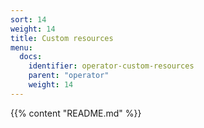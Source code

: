 ```yaml
---
sort: 14
weight: 14
title: Custom resources
menu:
  docs:
    identifier: operator-custom-resources
    parent: "operator"
    weight: 14
---
```

{{% content "README.md" %}}
